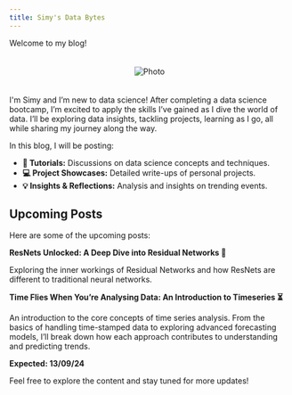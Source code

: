 ```yaml
---
title: Simy's Data Bytes
---
```


Welcome to my blog!

<div style="text-align: center;">
  <img src="{{ site.baseurl }}/assets/index/cover_photo.jpg" alt="Photo" style="max-width: 50%; height: auto; margin: 20px 0;">
</div>

I'm Simy and I’m new to data science! After completing a data science bootcamp, I’m excited to apply the skills I’ve gained as I dive the world of data. I’ll be exploring data insights, tackling projects, learning as I go, all while sharing my journey along the way. 

In this blog, I will be posting:

- **📖 Tutorials:** Discussions on data science concepts and techniques.
- **💻 Project Showcases:** Detailed write-ups of personal projects.
- **💡 Insights & Reflections:** Analysis and insights on trending events.

## Upcoming Posts

Here are some of the upcoming posts:
  
**ResNets Unlocked: A Deep Dive into Residual Networks 🔗**

Exploring the inner workings of Residual Networks and how ResNets are different to traditional neural networks. 
 
**Time Flies When You’re Analysing Data: An Introduction to Timeseries ⏳**

An introduction to the core concepts of time series analysis. From the basics of handling time-stamped data to exploring advanced forecasting models, I’ll break down how each approach contributes to understanding and predicting trends.

**Expected: 13/09/24**

Feel free to explore the content and stay tuned for more updates!
